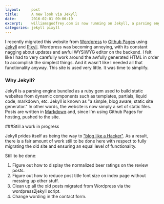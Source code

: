 ```yaml
---
layout:     post
title:      A new look via Jekyll
date:       2016-02-01 09:06:19
excerpt:    williamsgodfrey.com is now running on Jekyll, a parsing engine bundled as a ruby gem used to build static websites from dynamic components.
categories: jekyll pixyll
---
```


I recently migrated this website from [Wordpress](https://wordpress.org/) to [Github Pages](https://pages.github.com/) using [Jekyll](https://jekyllrb.com/) and [Pixyll](https://github.com/johnotander/pixyll). Wordpress was becoming annoying, with its constant nagging about updates and awful WYSIWYG editor on the backend. I felt like I had to very carefully work around the awfully generated HTML in order to accomplish the simplest things. And it wasn't like I needed all that functionality anyway. This site is used very little. It was time to simplify.

### Why Jekyll?

Jekyll is a parsing engine bundled as a ruby gem used to build static websites from dynamic components such as templates, partials, liquid code, markdown, etc. Jekyll is known as "a simple, blog aware, static site generator." In other words, the website is now simply a set of static files. Posts are written in [Markdown](https://en.wikipedia.org/wiki/Markdown) and, since I'm using Github Pages for hosting, pushed to the site.

###Still a work in progress

Jekyll prides itself as being the way to ["blog like a Hacker"](http://tom.preston-werner.com/2008/11/17/blogging-like-a-hacker.html). As a result, there is a fair amount of work still to be done here with respect to fully migrating the old site and ensuring an equal level of functionality.

Still to be done:

  1. Figure out how to display the normalized beer ratings on the review posts.
  2. Figure out how to reduce post title font size on index page without messing up other stuff.
  3. Clean up all the old posts migrated from Wordpress via the wordpress2jekyll script.
  4. Change wording in the contact form.
